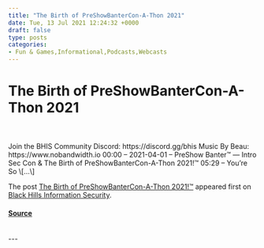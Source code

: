```yaml
---
title: "The Birth of PreShowBanterCon-A-Thon 2021"
date: Tue, 13 Jul 2021 12:24:32 +0000
draft: false
type: posts
categories: 
- Fun & Games,Informational,Podcasts,Webcasts
---
```

# The Birth of PreShowBanterCon-A-Thon 2021

<br/>

<br/>
Join the BHIS Community Discord: https://discord.gg/bhis Music By Beau: https://www.nobandwidth.io 00:00 – 2021-04-01 – PreShow Banter™ — Intro Sec Con & The Birth of PreShowBanterCon-A-Thon 2021!™ 05:29 – You’re So \[…\]

The post [The Birth of PreShowBanterCon-A-Thon 2021!™](https://www.blackhillsinfosec.com/the-birth-of-preshowbantercon-a-thon-2021/) appeared first on [Black Hills Information Security](https://www.blackhillsinfosec.com).

#### [Source](https://www.blackhillsinfosec.com/the-birth-of-preshowbantercon-a-thon-2021/)

<br/>
---
